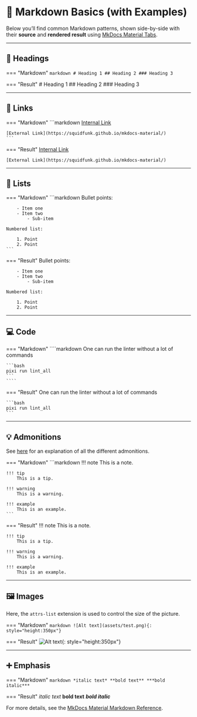 # 📄 Markdown Basics (with Examples)

Below you’ll find common Markdown patterns, shown side-by-side with their **source** and **rendered result** using [MkDocs Material Tabs](https://squidfunk.github.io/mkdocs-material/reference/content-tabs/).

---

## 📌 Headings

=== "Markdown"
    ```markdown
    # Heading 1
    ## Heading 2
    ### Heading 3
    ```

=== "Result"
    # Heading 1
    ## Heading 2
    ### Heading 3

---

## 🔗 Links

=== "Markdown"
    ```markdown
    [Internal Link](guidelines.md#metadata)

    [External Link](https://squidfunk.github.io/mkdocs-material/)
    ```

=== "Result"
    [Internal Link](guidelines.md#metadata)

    [External Link](https://squidfunk.github.io/mkdocs-material/)

---

## 💬 Lists

=== "Markdown"
    ```markdown
    Bullet points:

        - Item one
        - Item two
            - Sub-item

    Numbered list:

        1. Point
        2. Point
    ```

=== "Result"
    Bullet points:

        - Item one
        - Item two
            - Sub-item

    Numbered list:

        1. Point
        2. Point

---

## 💻 Code

=== "Markdown"
    ````markdown
    One can run the linter without a lot of commands

    ```bash
    pixi run lint_all
    ```
    ````

=== "Result"
    One can run the linter without a lot of commands

    ```bash
    pixi run lint_all
    ```

---

## 💡 Admonitions

See [here](https://squidfunk.github.io/mkdocs-material/reference/admonitions/) for an explanation of all the different admonitions.

=== "Markdown"
    ```markdown
    !!! note
        This is a note.

    !!! tip
        This is a tip.

    !!! warning
        This is a warning.

    !!! example
        This is an example.
    ```

=== "Result"
    !!! note
        This is a note.

    !!! tip
        This is a tip.

    !!! warning
        This is a warning.

    !!! example
        This is an example.

---

## 🖼 Images

Here, the `attrs-list` extension is used to control the size of the picture.

=== "Markdown"
    ```markdown
    ![Alt text](assets/test.png){: style="height:350px"}
    ```

=== "Result"
    ![Alt text](assets/test.png){: style="height:350px"}

---

## ➕ Emphasis

=== "Markdown"
    ```markdown
    *italic text*
    **bold text**
    ***bold italic***
    ```

=== "Result"
    *italic text*
    **bold text**
    ***bold italic***

For more details, see the [MkDocs Material Markdown Reference](https://squidfunk.github.io/mkdocs-material/reference/).
